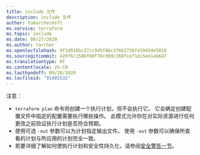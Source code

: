 ```yaml
---
title: include 文件
description: include 文件
author: tomarchermsft
ms.service: terraform
ms.topic: include
ms.date: 09/27/2020
ms.author: tarcher
ms.openlocfilehash: 9f3d916bc37cc9d5f86c1f6b2738f419414e5816
ms.sourcegitcommit: e20f6c150bfb0f76cd99c269fcef1dc5ee1ab647
ms.translationtype: HT
ms.contentlocale: zh-CN
ms.lasthandoff: 09/28/2020
ms.locfileid: "91401532"
---
```

  注意：

  - `terraform plan` 命令将创建一个执行计划，但不会执行它。 它会确定创建配置文件中指定的配置需要执行哪些操作。 此模式允许你在对实际资源进行任何更改之前验证执行计划是否符合预期。
  - 使用可选 `-out` 参数可以为计划指定输出文件。 使用 `-out` 参数可以确保所查看的计划与所应用的计划完全一致。
  - 若要详细了解如何使执行计划和安全性持久化，请参阅[安全警告一节](https://www.terraform.io/docs/commands/plan.html#security-warning)。